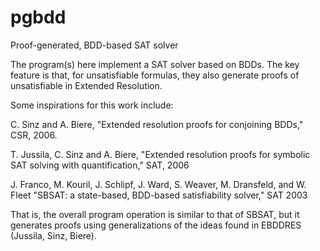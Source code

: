 # pgbdd
Proof-generated, BDD-based SAT solver

The program(s) here implement a SAT solver based on BDDs.  The key
feature is that, for unsatisfiable formulas, they also generate proofs
of unsatisfiable in Extended Resolution.

Some inspirations for this work include:

C. Sinz and A. Biere, "Extended resolution proofs for conjoining
BDDs," CSR, 2006.

T. Jussila, C. Sinz and A. Biere, "Extended resolution proofs for
symbolic SAT solving with quantification," SAT, 2006

J. Franco, M. Kouril, J. Schlipf, J. Ward, S. Weaver, M. Dransfeld,
and W. Fleet "SBSAT: a state-based, BDD-based satisfiability solver,"
SAT 2003

That is, the overall program operation is similar to that of SBSAT,
but it generates proofs using generalizations of the ideas found in
EBDDRES (Jussila, Sinz, Biere).

